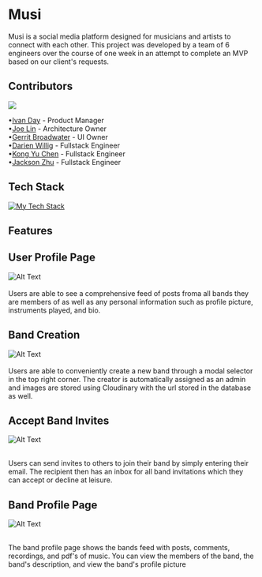 # Musi

Musi is a social media platform designed for musicians and artists to connect with each other. This project was developed by a team of 6 engineers over the course of one week in an attempt to complete an MVP based on our client's requests.

## Contributors

<a href="https://github.com/RFE-2210-CoralSea/Jamn/graphs/contributors">
  <img src="https://contrib.rocks/image?repo=RFE-2210-CoralSea/Jamn" />
</a>

•[Ivan Day](https://github.com/ivanday) - Product Manager<br />
•[Joe Lin](https://github.com/joelinnn) - Architecture Owner<br />
•[Gerrit Broadwater](https://github.com/Therason) - UI Owner<br />
•[Darien Willig](https://github.com/darrienwillig) - Fullstack Engineer<br />
•[Kong Yu Chen](https://github.com/Kchen1515) - Fullstack Engineer<br />
•[Jackson Zhu](https://github.com/Jacksonwrk3) - Fullstack Engineer<br />

## Tech Stack

[![My Tech Stack](https://github-readme-tech-stack.vercel.app/api/cards?title=Tech%20Stack&fontSize=15&showBorder=false&lineCount=2&theme=one_dark&hideBg=true&hideTitle=true&line1=Javascript,Javascript,F7DF1E;Typescript,TypeScript,3178C6;Next.js,Next.js,FFFFFF;&line2=PostgreSQL,PostgreSQL,4169E1;Node.js,Node.js,339933;react,react,61DAFB)](https://github-readme-tech-stack.vercel.app/api/cards?title=Tech%20Stack&fontSize=15&showBorder=false&lineCount=2&theme=one_dark&hideBg=true&hideTitle=true&line1=Javascript,Javascript,F7DF1E;Typescript,TypeScript,3178C6;Next.js,Next.js,FFFFFF;&line2=PostgreSQL,PostgreSQL,4169E1;Node.js,Node.js,339933;react,react,61DAFB)

## Features

<h2>User Profile Page</h2>
 
![Alt Text](/public/personal_demo.gif)
<br><br>
Users are able to see a comprehensive feed of posts froma all bands they are members of as well as any personal information such as profile picture, instruments played, and bio.

<h2>Band Creation</h2>
 
![Alt Text](/public/band_creation_demo.gif)
<br><br>
Users are able to conveniently create a new band through a modal selector in the top right corner.  The creator is automatically assigned as an admin and images are stored using Cloudinary with the url stored in the database as well.

<h2>Accept Band Invites</h2>
 
![Alt Text](/public/band_invites_demo.gif)
<br><br>
<p>Users can send invites to others to join their band by simply entering their email.  The recipient then has an inbox for all band invitations which they can accept or decline at leisure.</p>

<h2>Band Profile Page</h2>
 
![Alt Text](/public/band_demo.gif)
<br><br>
<p>The band profile page shows the bands feed with posts, comments, recordings, and pdf's of music.  You can view the members of the band, the band's description, and view the band's profile picture</p>
